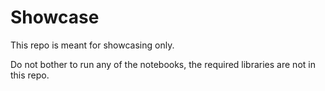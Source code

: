 # Showcase

This repo is meant for showcasing only.

Do not bother to run any of the notebooks, the required libraries are not in this repo.
